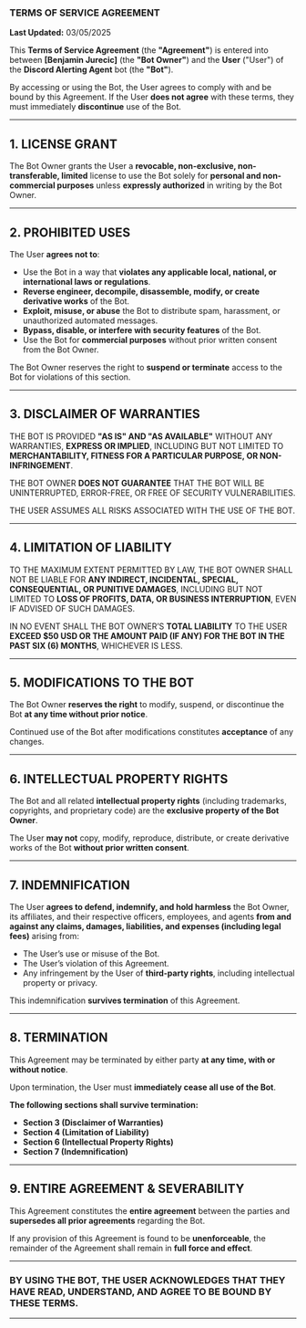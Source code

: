 ### **TERMS OF SERVICE AGREEMENT**  
**Last Updated:** 03/05/2025  

This **Terms of Service Agreement** (the **"Agreement"**) is entered into between **[Benjamin Jurecic]** (the **"Bot Owner"**) and the **User** ("User") of the **Discord Alerting Agent** bot (the **"Bot"**).  

By accessing or using the Bot, the User agrees to comply with and be bound by this Agreement. If the User **does not agree** with these terms, they must immediately **discontinue** use of the Bot.  

---

## **1. LICENSE GRANT**  
The Bot Owner grants the User a **revocable, non-exclusive, non-transferable, limited** license to use the Bot solely for **personal and non-commercial purposes** unless **expressly authorized** in writing by the Bot Owner.  

---

## **2. PROHIBITED USES**  
The User **agrees not to**:  
- Use the Bot in a way that **violates any applicable local, national, or international laws or regulations**.  
- **Reverse engineer, decompile, disassemble, modify, or create derivative works** of the Bot.  
- **Exploit, misuse, or abuse** the Bot to distribute spam, harassment, or unauthorized automated messages.  
- **Bypass, disable, or interfere with security features** of the Bot.  
- Use the Bot for **commercial purposes** without prior written consent from the Bot Owner.  

The Bot Owner reserves the right to **suspend or terminate** access to the Bot for violations of this section.  

---

## **3. DISCLAIMER OF WARRANTIES**  
THE BOT IS PROVIDED **"AS IS" AND "AS AVAILABLE"** WITHOUT ANY WARRANTIES, **EXPRESS OR IMPLIED**, INCLUDING BUT NOT LIMITED TO **MERCHANTABILITY, FITNESS FOR A PARTICULAR PURPOSE, OR NON-INFRINGEMENT**.  

THE BOT OWNER **DOES NOT GUARANTEE** THAT THE BOT WILL BE UNINTERRUPTED, ERROR-FREE, OR FREE OF SECURITY VULNERABILITIES.  

THE USER ASSUMES ALL RISKS ASSOCIATED WITH THE USE OF THE BOT.  

---

## **4. LIMITATION OF LIABILITY**  
TO THE MAXIMUM EXTENT PERMITTED BY LAW, THE BOT OWNER SHALL NOT BE LIABLE FOR **ANY INDIRECT, INCIDENTAL, SPECIAL, CONSEQUENTIAL, OR PUNITIVE DAMAGES**, INCLUDING BUT NOT LIMITED TO **LOSS OF PROFITS, DATA, OR BUSINESS INTERRUPTION**, EVEN IF ADVISED OF SUCH DAMAGES.  

IN NO EVENT SHALL THE BOT OWNER’S **TOTAL LIABILITY** TO THE USER **EXCEED $50 USD OR THE AMOUNT PAID (IF ANY) FOR THE BOT IN THE PAST SIX (6) MONTHS**, WHICHEVER IS LESS.  

---

## **5. MODIFICATIONS TO THE BOT**  
The Bot Owner **reserves the right** to modify, suspend, or discontinue the Bot **at any time without prior notice**.  

Continued use of the Bot after modifications constitutes **acceptance** of any changes.  

---

## **6. INTELLECTUAL PROPERTY RIGHTS**  
The Bot and all related **intellectual property rights** (including trademarks, copyrights, and proprietary code) are the **exclusive property of the Bot Owner**.  

The User **may not** copy, modify, reproduce, distribute, or create derivative works of the Bot **without prior written consent**.  

---

## **7. INDEMNIFICATION**  
The User **agrees to defend, indemnify, and hold harmless** the Bot Owner, its affiliates, and their respective officers, employees, and agents **from and against any claims, damages, liabilities, and expenses (including legal fees)** arising from:  
- The User’s use or misuse of the Bot.  
- The User’s violation of this Agreement.  
- Any infringement by the User of **third-party rights**, including intellectual property or privacy.  

This indemnification **survives termination** of this Agreement.  

---

## **8. TERMINATION**  
This Agreement may be terminated by either party **at any time, with or without notice**.  

Upon termination, the User must **immediately cease all use of the Bot**.  

**The following sections shall survive termination:**  
- **Section 3 (Disclaimer of Warranties)**  
- **Section 4 (Limitation of Liability)**  
- **Section 6 (Intellectual Property Rights)**  
- **Section 7 (Indemnification)**  

---

## **9. ENTIRE AGREEMENT & SEVERABILITY**  
This Agreement constitutes the **entire agreement** between the parties and **supersedes all prior agreements** regarding the Bot.  

If any provision of this Agreement is found to be **unenforceable**, the remainder of the Agreement shall remain in **full force and effect**.  

---

### **BY USING THE BOT, THE USER ACKNOWLEDGES THAT THEY HAVE READ, UNDERSTAND, AND AGREE TO BE BOUND BY THESE TERMS.**  

---
